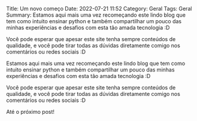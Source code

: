Title: Um novo começo
Date: 2022-07-21 11:52
Category: Geral
Tags: Geral
Summary: Estamos aqui mais uma vez recomeçando este lindo blog que tem como intuito ensinar python e também compartilhar um pouco das minhas experiências e desafios com esta tão amada tecnologia :D

Você pode esperar que apesar este site tenha sempre conteúdos de qualidade, e você pode tirar todas as dúvidas diretamente comigo nos comentários ou redes sociais :D


Estamos aqui mais uma vez recomeçando este lindo blog que tem como intuito ensinar python e também compartilhar um pouco das minhas experiências e desafios com esta tão amada tecnologia :D

Você pode esperar que apesar este site tenha sempre conteúdos de qualidade, e você pode tirar todas as dúvidas diretamente comigo nos comentários ou redes sociais :D

Até o próximo post!